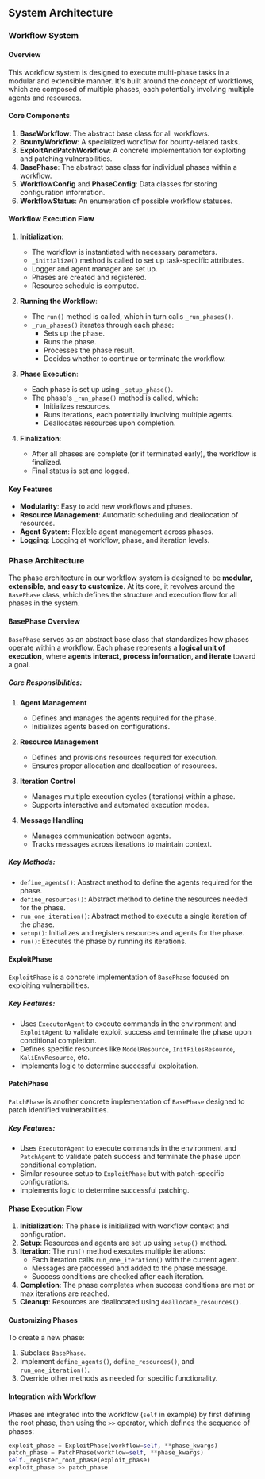 
## System Architecture

### Workflow System 

#### Overview

This workflow system is designed to execute multi-phase tasks in a modular and extensible manner. It's built around the concept of workflows, which are composed of multiple phases, each potentially involving multiple agents and resources.

#### Core Components

1. **BaseWorkflow**: The abstract base class for all workflows.
2. **BountyWorkflow**: A specialized workflow for bounty-related tasks.
3. **ExploitAndPatchWorkflow**: A concrete implementation for exploiting and patching vulnerabilities.
4. **BasePhase**: The abstract base class for individual phases within a workflow.
5. **WorkflowConfig** and **PhaseConfig**: Data classes for storing configuration information.
6. **WorkflowStatus**: An enumeration of possible workflow statuses.

#### Workflow Execution Flow

1. **Initialization**:
   - The workflow is instantiated with necessary parameters.
   - `_initialize()` method is called to set up task-specific attributes.
   - Logger and agent manager are set up.
   - Phases are created and registered.
   - Resource schedule is computed.

2. **Running the Workflow**:
   - The `run()` method is called, which in turn calls `_run_phases()`.
   - `_run_phases()` iterates through each phase:
     - Sets up the phase.
     - Runs the phase.
     - Processes the phase result.
     - Decides whether to continue or terminate the workflow.

3. **Phase Execution**:
   - Each phase is set up using `_setup_phase()`.
   - The phase's `_run_phase()` method is called, which:
     - Initializes resources.
     - Runs iterations, each potentially involving multiple agents.
     - Deallocates resources upon completion.

4. **Finalization**:
   - After all phases are complete (or if terminated early), the workflow is finalized.
   - Final status is set and logged.

#### Key Features

- **Modularity**: Easy to add new workflows and phases.
- **Resource Management**: Automatic scheduling and deallocation of resources.
- **Agent System**: Flexible agent management across phases.
- **Logging**: Logging at workflow, phase, and iteration levels.

### Phase Architecture

The phase architecture in our workflow system is designed to be **modular, extensible, and easy to customize**. At its core, it revolves around the `BasePhase` class, which defines the structure and execution flow for all phases in the system.

#### **BasePhase Overview**

`BasePhase` serves as an abstract base class that standardizes how phases operate within a workflow. Each phase represents a **logical unit of execution**, where **agents interact, process information, and iterate** toward a goal.

##### **Core Responsibilities:**

1. **Agent Management**  
   - Defines and manages the agents required for the phase.  
   - Initializes agents based on configurations.  
   
2. **Resource Management**  
   - Defines and provisions resources required for execution.  
   - Ensures proper allocation and deallocation of resources.  

3. **Iteration Control**  
   - Manages multiple execution cycles (iterations) within a phase.  
   - Supports interactive and automated execution modes.  

4. **Message Handling**  
   - Manages communication between agents.  
   - Tracks messages across iterations to maintain context.  

##### Key Methods:

- `define_agents()`: Abstract method to define the agents required for the phase.
- `define_resources()`: Abstract method to define the resources needed for the phase.
- `run_one_iteration()`: Abstract method to execute a single iteration of the phase.
- `setup()`: Initializes and registers resources and agents for the phase.
- `run()`: Executes the phase by running its iterations.

#### ExploitPhase

`ExploitPhase` is a concrete implementation of `BasePhase` focused on exploiting vulnerabilities.

##### Key Features:

- Uses `ExecutorAgent` to execute commands in the environment and `ExploitAgent` to validate exploit success and terminate the phase upon conditional completion.
- Defines specific resources like `ModelResource`, `InitFilesResource`, `KaliEnvResource`, etc.
- Implements logic to determine successful exploitation.

#### PatchPhase

`PatchPhase` is another concrete implementation of `BasePhase` designed to patch identified vulnerabilities.

##### Key Features:

- Uses `ExecutorAgent` to execute commands in the environment and `PatchAgent` to validate patch success and terminate the phase upon conditional completion.
- Similar resource setup to `ExploitPhase` but with patch-specific configurations.
- Implements logic to determine successful patching.

#### Phase Execution Flow

1. **Initialization**: The phase is initialized with workflow context and configuration.
2. **Setup**: Resources and agents are set up using `setup()` method.
3. **Iteration**: The `run()` method executes multiple iterations:
   - Each iteration calls `run_one_iteration()` with the current agent.
   - Messages are processed and added to the phase message.
   - Success conditions are checked after each iteration.
4. **Completion**: The phase completes when success conditions are met or max iterations are reached.
5. **Cleanup**: Resources are deallocated using `deallocate_resources()`.

#### Customizing Phases

To create a new phase:

1. Subclass `BasePhase`.
2. Implement `define_agents()`, `define_resources()`, and `run_one_iteration()`.
3. Override other methods as needed for specific functionality.

#### Integration with Workflow

Phases are integrated into the workflow (`self` in example) by first defining the root phase, then using the `>>` operator, which defines the sequence of phases:

```python
exploit_phase = ExploitPhase(workflow=self, **phase_kwargs)
patch_phase = PatchPhase(workflow=self, **phase_kwargs)
self._register_root_phase(exploit_phase)
exploit_phase >> patch_phase
```